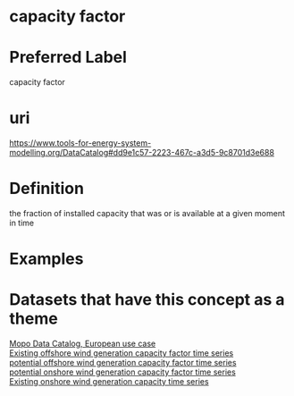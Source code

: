 
capacity factor
===============

# Preferred Label
  
capacity factor
# uri
  
https://www.tools-for-energy-system-modelling.org/DataCatalog#dd9e1c57-2223-467c-a3d5-9c8701d3e688
# Definition
  
the fraction of installed capacity that was or is available at a given moment in time
# Examples

# Datasets that have this concept as a theme
  
[Mopo Data Catalog, European use case](None.md)  
[Existing offshore wind generation capacity factor time series ](4241ad70-d5a3-4278-8ca2-15334dccf741.md)  
[potential offshore wind generation capacity factor time series](5b8b1db7-186c-4fab-9584-a87478e41c97.md)  
[potential onshore wind generation capacity factor time series](e857840a-8b0a-491d-9e0b-b6789e28aea6.md)  
[Existing onshore wind generation capacity  time series ](f183c997-9f56-450b-88cc-86ac1eebc93a.md)
